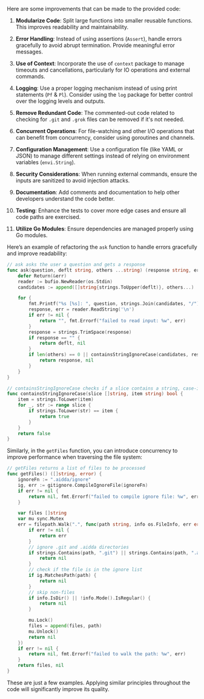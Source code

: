 Here are some improvements that can be made to the provided code:

1. **Modularize Code**: Split large functions into smaller reusable functions. This improves readability and maintainability.

2. **Error Handling**: Instead of using assertions (`Assert`), handle errors gracefully to avoid abrupt termination. Provide meaningful error messages.

3. **Use of Context**: Incorporate the use of `context` package to manage timeouts and cancellations, particularly for IO operations and external commands.

4. **Logging**: Use a proper logging mechanism instead of using print statements (`Pf` & `Pl`). Consider using the `log` package for better control over the logging levels and outputs.

5. **Remove Redundant Code**: The commented-out code related to checking for `.git` and `.grok` files can be removed if it's not needed.

6. **Concurrent Operations**: For file-watching and other I/O operations that can benefit from concurrency, consider using goroutines and channels.

7. **Configuration Management**: Use a configuration file (like YAML or JSON) to manage different settings instead of relying on environment variables (`envi.String`).

8. **Security Considerations**: When running external commands, ensure the inputs are sanitized to avoid injection attacks.

9. **Documentation**: Add comments and documentation to help other developers understand the code better.

10. **Testing**: Enhance the tests to cover more edge cases and ensure all code paths are exercised.

11. **Utilize Go Modules**: Ensure dependencies are managed properly using Go modules.

Here’s an example of refactoring the `ask` function to handle errors gracefully and improve readability:

```go
// ask asks the user a question and gets a response
func ask(question, deflt string, others ...string) (response string, err error) {
    defer Return(&err)
    reader := bufio.NewReader(os.Stdin)
    candidates := append([]string{strings.ToUpper(deflt)}, others...)

    for {
        fmt.Printf("%s [%s]: ", question, strings.Join(candidates, "/"))
        response, err = reader.ReadString('\n')
        if err != nil {
            return "", fmt.Errorf("failed to read input: %w", err)
        }
        response = strings.TrimSpace(response)
        if response == "" {
            return deflt, nil
        }
        if len(others) == 0 || containsStringIgnoreCase(candidates, response) {
            return response, nil
        }
    }
}

// containsStringIgnoreCase checks if a slice contains a string, case-insensitively
func containsStringIgnoreCase(slice []string, item string) bool {
    item = strings.ToLower(item)
    for _, str := range slice {
        if strings.ToLower(str) == item {
            return true
        }
    }
    return false
}
```

Similarly, in the `getFiles` function, you can introduce concurrency to improve performance when traversing the file system:

```go
// getFiles returns a list of files to be processed
func getFiles() ([]string, error) {
    ignoreFn := ".aidda/ignore"
    ig, err := gitignore.CompileIgnoreFile(ignoreFn)
    if err != nil {
        return nil, fmt.Errorf("failed to compile ignore file: %w", err)
    }

    var files []string
    var mu sync.Mutex
    err = filepath.Walk(".", func(path string, info os.FileInfo, err error) error {
        if err != nil {
            return err
        }
        // ignore .git and .aidda directories
        if strings.Contains(path, ".git") || strings.Contains(path, ".aidda") {
            return nil
        }
        // check if the file is in the ignore list
        if ig.MatchesPath(path) {
            return nil
        }
        // skip non-files
        if info.IsDir() || !info.Mode().IsRegular() {
            return nil
        }

        mu.Lock()
        files = append(files, path)
        mu.Unlock()
        return nil
    })
    if err != nil {
        return nil, fmt.Errorf("failed to walk the path: %w", err)
    }
    return files, nil
}
```

These are just a few examples. Applying similar principles throughout the code will significantly improve its quality.
